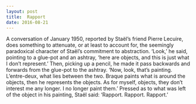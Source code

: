 ```yaml
---
layout: post
title:  Rapport
date: 2016-08-21
---
```



A conversation of January 1950, reported by Staël’s friend Pierre Lecuire, does something to attenuate, or at least to account for, the seemingly paradoxical character of Staël’s commitment to abstraction. ‘Look,’ he said, pointing to a glue-pot and an ashtray, ‘here are objects, and this is just what I don’t represent.’ Then, picking up a pencil, he made it pass backwards and forwards from the glue-pot to the ashtray. ‘Now, look, that’s painting. L’entre-deux, what lies between the two. Braque paints what is around the objects, then he represents the objects. As for myself, objects, they don’t interest me any longer. I no longer paint them.’ Pressed as to what was left of the object in his painting, Staël said: ‘Rapport. Rapport. Rapport.’ 
